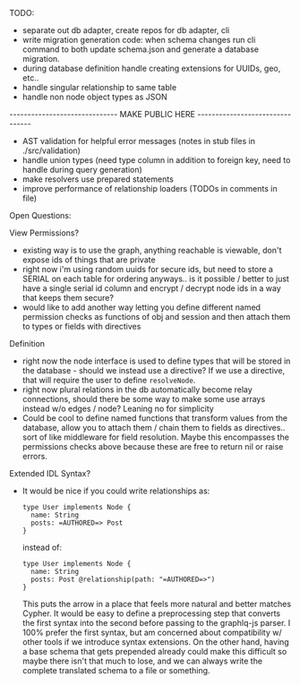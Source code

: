 TODO:
  - separate out db adapter, create repos for db adapter, cli
  - write migration generation code: when schema changes run cli command to
    both update schema.json and generate a database migration.
  - during database definition handle creating extensions for UUIDs, geo, etc..
  - handle singular relationship to same table
  - handle non node object types as JSON

------------------------------ MAKE PUBLIC HERE --------------------------------

  - AST validation for helpful error messages (notes in stub files in
    ./src/validation)
  - handle union types (need type column in addition to foreign key, need to
    handle during query generation)
  - make resolvers use prepared statements
  - improve performance of relationship loaders (TODOs in comments in file)


Open Questions:

View Permissions?
  - existing way is to use the graph, anything reachable is viewable,
    don't expose ids of things that are private
  - right now i'm using random uuids for secure ids, but need to store a SERIAL
    on each table for ordering anyways.. is it possible / better to just have a
    single serial id column and encrypt / decrypt node ids in a way that keeps
    them secure?
  - would like to add another way letting you define different named permission
    checks as functions of obj and session and then attach them to types or
    fields with directives

Definition
  - right now the node interface is used to define types that will be stored in
    the database - should we instead use a directive?  If we use a directive,
    that will require the user to define `resolveNode`.
  - right now plural relations in the db automatically become relay connections,
    should there be some way to make some use arrays instead w/o edges / node?
    Leaning no for simplicity
  - Could be cool to define named functions that transform values from the
    database, allow you to attach them / chain them to fields as directives..
    sort of like middleware for field resolution.  Maybe this encompasses the
    permissions checks above because these are free to return nil or raise
    errors.

Extended IDL Syntax?
  - It would be nice if you could write relationships as:
    ```
    type User implements Node {
      name: String
      posts: =AUTHORED=> Post
    }
    ```
    instead of:
    ```
    type User implements Node {
      name: String
      posts: Post @relationship(path: "=AUTHORED=>")
    }
    ```
    This puts the arrow in a place that feels more natural and better matches
    Cypher.  It would be easy to define a preprocessing step that converts the
    first syntax into the second before passing to the graphlq-js parser.  I
    100% prefer the first syntax, but am concerned about compatibility w/ other
    tools if we introduce syntax extensions.  On the other hand, having a base
    schema that gets prepended already could make this difficult so maybe there
    isn't that much to lose, and we can always write the complete translated
    schema to a file or something.

